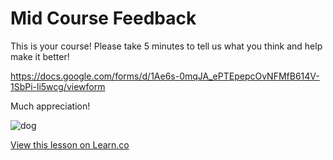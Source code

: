 # Mid Course Feedback

This is your course!  Please take 5 minutes to tell us what you think and help make it better!


https://docs.google.com/forms/d/1Ae6s-0mqJA_ePTEpepcOvNFMfB614V-1SbPi-li5wcg/viewform

Much appreciation!

![dog](http://www.explosion.com/wp-content/uploads/2014/07/5.jpg)


<a href='https://learn.co/lessons/pc-ios-midcourseFeedback' data-visibility='hidden'>View this lesson on Learn.co</a>
